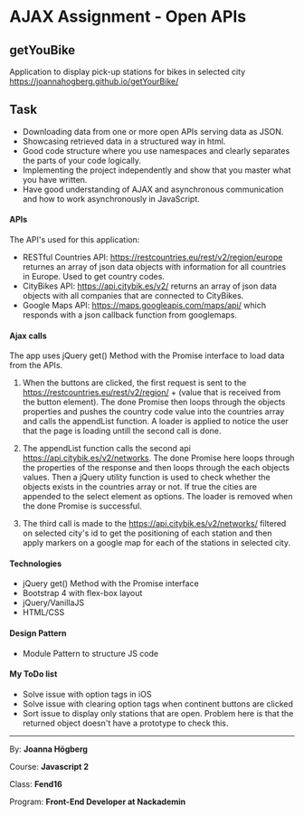 # AJAX Assignment - Open APIs


## getYouBike

Application to display pick-up stations for bikes in selected city https://joannahogberg.github.io/getYourBike/

## Task
- Downloading data from one or more open APIs serving data as JSON.
- Showcasing retrieved data in a structured way in html.
- Good code structure where you use namespaces and clearly separates the parts of your code logically.
- Implementing the project independently and show that you master what you have written.
- Have good understanding of AJAX and asynchronous communication and how to work asynchronously in JavaScript.

#### APIs
The API's used for this application:

* RESTful Countries API: https://restcountries.eu/rest/v2/region/europe returnes an array of json data objects with information for all countries in Europe. Used to get country codes.
* CityBikes API: https://api.citybik.es/v2/ returns an array of json data objects with all companies that are connected to CityBikes.
* Google Maps API: https://maps.googleapis.com/maps/api/ which responds with a json callback function from googlemaps.

#### Ajax calls 
The app uses jQuery get() Method with the Promise interface to load data from the APIs.

1. When the buttons are clicked, the first request is sent to the https://restcountries.eu/rest/v2/region/ + (value that is received from the button element). The done Promise then loops through the objects properties and pushes the country code value into the countries array and calls the appendList function. A loader is applied to notice the user that the page is loading untill the second call is done.

2. The appendList function calls the second api https://api.citybik.es/v2/networks. The done Promise here loops through the properties of the response and then loops through the each objects values. Then a jQuery utility function is used to check whether the objects exists in the countries array or not. If true the cities are appended to the select element as options. The loader is removed when the done Promise is successful.

3. The third call is made to the  https://api.citybik.es/v2/networks/ filtered on selected city's id to get the positioning of each station and then apply markers on a google map for each of the stations in selected city.



#### Technologies

* jQuery get() Method with the Promise interface
* Bootstrap 4 with flex-box layout
* jQuery/VanillaJS
* HTML/CSS


#### Design Pattern

* Module Pattern to structure JS code


#### My ToDo list 

* Solve issue with option tags in iOS
* Solve issue with clearing option tags when continent buttons are clicked
* Sort issue to display only stations that are open. Problem here is that the returned object doesn't have a prototype to check this.


*********

By: **Joanna Högberg**

Course: **Javascript 2**

Class: **Fend16**

Program: **Front-End Developer at Nackademin**




